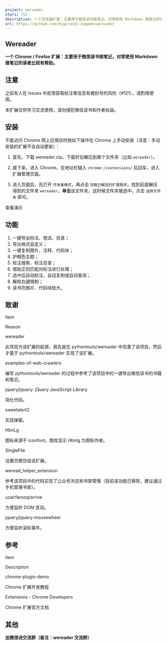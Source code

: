```yaml
---
project: wereader
stars: 752
description: 一个浏览器扩展：主要用于微信读书做笔记，对常使用 Markdown 做笔记的读者比较有帮助。
url: https://github.com/Higurashi-kagome/wereader
---
```


  
Wereader
-----------

**一个 Chrome / Firefox 扩展：主要用于微信读书做笔记，对常使用 Markdown 做笔记的读者比较有帮助。**

注意
--

之前有人在 Issues 中反馈获取标注等信息有被封号的风险（#121），请酌情使用。

本扩展仅供学习交流使用，请勿侵犯微信读书和作者权益。

安装
--

不能访问 Chrome 网上应用店时按如下操作在 Chrome 上手动安装（注意：手动安装的扩展不会自动更新）：

1.  首先，下载 wereader.zip。下载好后解压到某个文件夹（比如 `wereader`）。
    
2.  接下来，进入 Chrome，在地址栏输入 `chrome://extensions/` 后回车，进入扩展管理页面。
    
3.  进入页面后，先打开 `开发者模式`，再点击 `加载已解压的扩展程序`，找到前面解压得到的文件夹 `wereader`，**单击**该文件夹，这时候文件夹被选中，点击 `选择文件夹` 即可。
    

查看演示

功能
--

1.  一键导出标注、想法、目录；
2.  导出格式自定义；
3.  一键复制图片、注释、代码块；
4.  护眼色主题；
5.  标注搜索、标注目录；
6.  借助正则匹配对标注进行处理；
7.  选中后自动标注、自动复制或自动查询；
8.  解除右键限制；
9.  读书页图片、代码块放大。

致谢
--

Item

Reason

wereader

此项目为该扩展的起源，我先是在 pythontools/wereader 中完善了该项目，然后才基于 pythontools/wereader 实现了该扩展。

examples-of-web-crawlers

编写 pythontools/wereader 的过程中参考了该项目中的一键导出微信读书的书籍和笔记。

jquery/jquery: jQuery JavaScript Library

简化代码。

sweetalert2

实现弹窗。

HbnLg

图标来源于 iconfont，图库显示 Hbnlg 为图标作者。

SingleFile

设置页模仿自该扩展。

weread\_helper\_extension

参考该项目中的代码实现了公众号浏览和书架管理（目前该功能已移除，建议通过手机管理书架）。

uzairfarooq/arrive

方便监听 DOM 变动。

jquery/jquery-mousewheel

方便监听滚轮事件。

参考
--

Item

Description

chrome-plugin-demo

Chrome 扩展开发教程

Extensions - Chrome Developers

Chrome 扩展官方文档

其他
--

  
**加微信进交流群（备注：wereader 交流群）**
